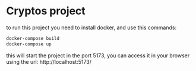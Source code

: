 # Cryptos project

to run this project you need to install docker, and use this commands:
    
```bash
docker-compose build
docker-compose up
```

this will start the project in the port 5173, you can access it in your browser using the url: http://localhost:5173/